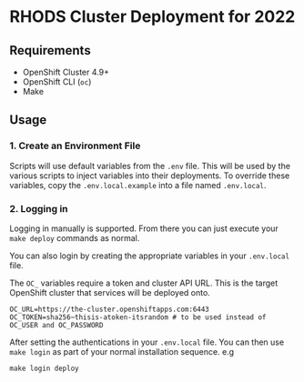 # RHODS Cluster Deployment for 2022

## Requirements

* OpenShift Cluster 4.9+
* OpenShift CLI (`oc`)
* Make

## Usage

### 1. Create an Environment File

Scripts will use default variables from the `.env` file. This will be used by the various scripts to inject variables into their deployments. To override these variables, copy the `.env.local.example` into a file named `.env.local`.


### 2. Logging in

Logging in manually is supported.  From there you can just execute your `make deploy` commands as normal.

You can also login by creating the appropriate variables in your `.env.local` file.

The `OC_` variables require a token and cluster API URL. This is the target OpenShift cluster that services will be deployed onto.

```
OC_URL=https://the-cluster.openshiftapps.com:6443
OC_TOKEN=sha256~thisis-atoken-itsrandom # to be used instead of OC_USER and OC_PASSWORD
```

After setting the authentications in your `.env.local` file. You can then use `make login` as part of your normal installation sequence.  e.g
```shell
make login deploy
```


